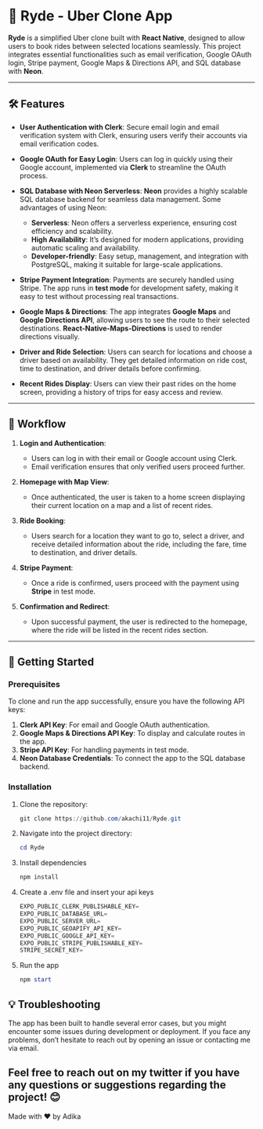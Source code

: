 # 🚗 Ryde - Uber Clone App

**Ryde** is a simplified Uber clone built with **React Native**, designed to allow users to book rides between selected locations seamlessly. This project integrates essential functionalities such as email verification, Google OAuth login, Stripe payment, Google Maps & Directions API, and SQL database with **Neon**.

---

## 🛠️ Features

- **User Authentication with Clerk**: Secure email login and email verification system with Clerk, ensuring users verify their accounts via email verification codes.
  
- **Google OAuth for Easy Login**: Users can log in quickly using their Google account, implemented via **Clerk** to streamline the OAuth process.

- **SQL Database with Neon Serverless**: **Neon** provides a highly scalable SQL database backend for seamless data management. Some advantages of using Neon:
  - **Serverless**: Neon offers a serverless experience, ensuring cost efficiency and scalability.
  - **High Availability**: It’s designed for modern applications, providing automatic scaling and availability.
  - **Developer-friendly**: Easy setup, management, and integration with PostgreSQL, making it suitable for large-scale applications.

- **Stripe Payment Integration**: Payments are securely handled using Stripe. The app runs in **test mode** for development safety, making it easy to test without processing real transactions.

- **Google Maps & Directions**: The app integrates **Google Maps** and **Google Directions API**, allowing users to see the route to their selected destinations. **React-Native-Maps-Directions** is used to render directions visually.

- **Driver and Ride Selection**: Users can search for locations and choose a driver based on availability. They get detailed information on ride cost, time to destination, and driver details before confirming.

- **Recent Rides Display**: Users can view their past rides on the home screen, providing a history of trips for easy access and review.

---

## 🧭 Workflow

1. **Login and Authentication**: 
   - Users can log in with their email or Google account using Clerk.
   - Email verification ensures that only verified users proceed further.

2. **Homepage with Map View**:
   - Once authenticated, the user is taken to a home screen displaying their current location on a map and a list of recent rides.
  
3. **Ride Booking**:
   - Users search for a location they want to go to, select a driver, and receive detailed information about the ride, including the fare, time to destination, and driver details.

4. **Stripe Payment**:
   - Once a ride is confirmed, users proceed with the payment using **Stripe** in test mode.
  
5. **Confirmation and Redirect**:
   - Upon successful payment, the user is redirected to the homepage, where the ride will be listed in the recent rides section.

---

## 🚀 Getting Started

### Prerequisites
To clone and run the app successfully, ensure you have the following API keys:

1. **Clerk API Key**: For email and Google OAuth authentication.
2. **Google Maps & Directions API Key**: To display and calculate routes in the app.
3. **Stripe API Key**: For handling payments in test mode.
4. **Neon Database Credentials**: To connect the app to the SQL database backend.

### Installation

1. Clone the repository:

   ```powershell
   git clone https://github.com/akachi11/Ryde.git
2. Navigate into the project directory:

    ```powershell
    cd Ryde
3. Install dependencies
   ```powershell
   npm install
4. Create a .env file and insert your api keys
   ```powershell
   EXPO_PUBLIC_CLERK_PUBLISHABLE_KEY=
   EXPO_PUBLIC_DATABASE_URL=
   EXPO_PUBLIC_SERVER_URL=
   EXPO_PUBLIC_GEOAPIFY_API_KEY=
   EXPO_PUBLIC_GOOGLE_API_KEY=
   EXPO_PUBLIC_STRIPE_PUBLISHABLE_KEY=
   STRIPE_SECRET_KEY=
5. Run the app
   ```powershell
   npm start


## 💡 Troubleshooting
The app has been built to handle several error cases, but you might encounter some issues during development or deployment. If you face any problems, don’t hesitate to reach out by opening an issue or contacting me via email.

## Feel free to reach out on my twitter if you have any questions or suggestions regarding the project! 😊

Made with ❤️ by Adika
